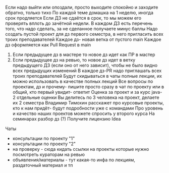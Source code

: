 
Если надо выйти или опоздали, просто выходите спокойно и заходите обратно, только тихо
По каждой теме домашка на 1 неделю, иногда срок продляется
Если ДЗ не сдаётся в срок, то мы можем его проверять вплоть до зачётной недели.
В каждом ДЗ есть перечень того, что надо сделать, за не сделанное получаете минус баллы
Надо создать пустой проект для дз первого семестра, в него пригласить всех троих преподавателей
Каждое дз- новая ветка от пустого main
Каждое дз оформляется как Pull Request в main
1. Если предыдущее дз в мастере то новое дз идет как ПР в мастер  
2. Если предыдущее дз на ревью, то новое дз идет в ветку предыдущего ДЗ (если оно от него зависит), чтобы не было видно всех предыдущих изменений
В каждое дз-PR надо приглашать всех троих преподавателей
Будут скидываться в чаты полные лекции, их можно использовать в качестве полных лекций
Все вопросы по проектам, дз и прочему- пишите просто сразу в чат по проекту или в общий, кто первый увидит- ответит
Оценка за проект и за курс java- 2 отдельные оценки
Вы делитесь по 3 человека на проект, делаете их 2 семестра
Владимир Тимохин расскажет про курсовые проекты, кто к нам придёт- будут подробности уже с командами
Про уровень и качество наших проектов можете спросить у второго курса
На семинарах разбор дз (?)
Получите лицензию Idea

Чаты
- консультации по проекту "1"  
- консультации по проекту "2"  
- на проверку - сюда кидать ссылки на проекты которые нужно посмотреть кураторам на ревью  
- объявления/материалы - тут какая-то инфа по лекциям, раздаточный материал и тп

